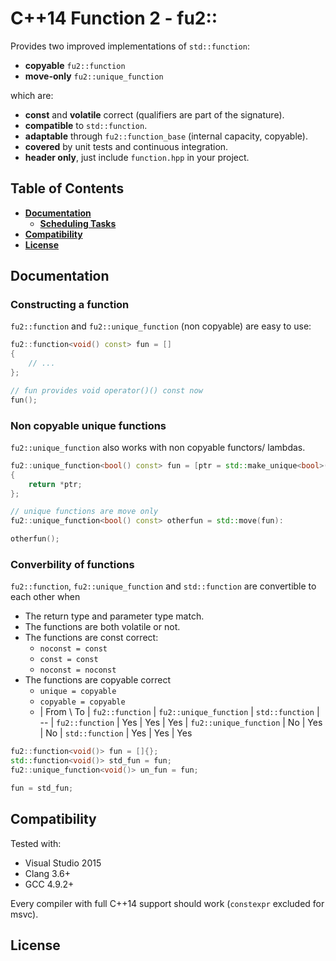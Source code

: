 
# C++14 Function 2 - fu2::

Provides two improved implementations of `std::function`:

- **copyable** `fu2::function`
- **move-only** `fu2::unique_function`

which are:

- **const** and **volatile** correct (qualifiers are part of the signature).
- **compatible** to `std::function`.
- **adaptable** through `fu2::function_base` (internal capacity, copyable).
- **covered** by unit tests and continuous integration.
- **header only**, just include `function.hpp` in your project.

## Table of Contents

* **[Documentation](#documentation)**
  * **[Scheduling Tasks](#scheduling-tasks)**
* **[Compatibility](#compatibility)**
* **[License](#licence)**

## Documentation

### Constructing a function

`fu2::function` and `fu2::unique_function` (non copyable) are easy to use:

```c++
fu2::function<void() const> fun = []
{
	// ...
};

// fun provides void operator()() const now
fun();
```

### Non copyable unique functions

`fu2::unique_function` also works with non copyable functors/ lambdas.

```c++
fu2::unique_function<bool() const> fun = [ptr = std::make_unique<bool>(true)]
{
    return *ptr;
};

// unique functions are move only
fu2::unique_function<bool() const> otherfun = std::move(fun):

otherfun();
```

### Converbility of functions

`fu2::function`, `fu2::unique_function` and `std::function` are convertible to each other when

- The return type and parameter type match.
- The functions are both volatile or not.
- The functions are const correct:
  - `noconst = const`
  - `const = const`
  - `noconst = noconst`
- The functions are copyable correct
  - `unique = copyable`
  - `copyable = copyable`
  - | From \ To | `fu2::function` | `fu2::unique_function` | `std::function`
    | --
    | `fu2::function` | Yes | Yes | Yes
    | `fu2::unique_function` | No | Yes | No
    | `std::function` | Yes | Yes | Yes

```c++
fu2::function<void()> fun = []{};
std::function<void()> std_fun = fun;
fu2::unique_function<void()> un_fun = fun;

fun = std_fun;
```


## Compatibility

Tested with:

- Visual Studio 2015
- Clang 3.6+
- GCC 4.9.2+

Every compiler with full C++14 support should work (`constexpr` excluded for msvc).

## License

